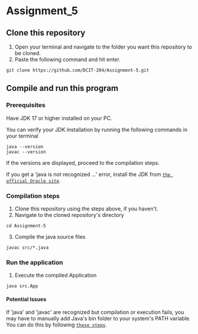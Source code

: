 # Assignment_5

## Clone this repository

1. Open your terminal and navigate to the folder you want this repository to be cloned.
2. Paste the following command and hit enter.

```
git clone https://github.com/DCIT-204/Assignment-5.git
```

## Compile and run this program

### Prerequisites

Have JDK 17 or higher installed on your PC.

You can verify your JDK installation by running the following commands in your terminal

```
java --version
javac --version
```

If the versions are displayed, proceed to the compilation steps.

If you get a 'java is not recognized ...' error, install the JDK from [`the official Oracle site`](https://www.oracle.com/java/technologies/downloads/).

### Compilation steps

1. Clone this repository using the steps above, if you haven't.
2. Navigate to the cloned repository's directory

```
cd Assignment-5
```

3. Compile the java source files

```
javac src/*.java
```

### Run the application

1. Execute the compiled Application

```
java src.App
```

#### Potential Issues

If 'java' and 'javac' are recognized but compilation or execution fails, you may have to manually add Java's bin folder to your system's PATH variable. You can do this by following [`these steps`](https://docs.oracle.com/javase/tutorial/essential/environment/paths.html).
